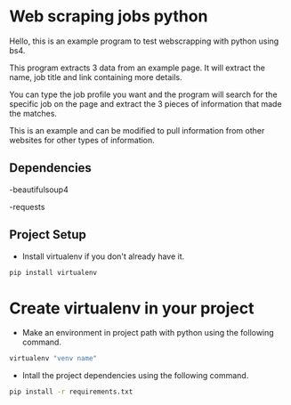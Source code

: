 # Web scraping jobs python


Hello, this is an example program to test webscrapping with python using bs4. 

This program extracts 3 data from an example page. 
It will extract the name, job title and link containing more details.
 
You can type the job profile you want and the program will search for the specific job 
on the page and extract the 3 pieces of information that made the matches. 

This is an example and can be modified to pull information from other websites 
for other types of information.


## Dependencies

-beautifulsoup4

-requests

## Project Setup

* Install virtualenv if you don't already have it.
``` python
pip install virtualenv
```

# Create virtualenv in your project
* Make an environment in project path with python using the following command.
``` python
virtualenv "venv name"
```

* Intall the project dependencies using the following command.
```cmd
pip install -r requirements.txt
```

